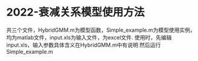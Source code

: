 # 2022-衰减关系模型使用方法
共三个文件，HybridGMM.m为模型函数，Simple_example.m为模型使用实例，均为matlab文件，input.xls为输入文件，为excel文件. 使用时，先编辑input.xls，输入参数具体含义在HybridGMM.m中有说明 然后运行Simple_example.m
